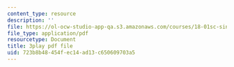 ```yaml
---
content_type: resource
description: ''
file: https://ol-ocw-studio-app-qa.s3.amazonaws.com/courses/18-01sc-single-variable-calculus-fall-2010/723b8b48454fec14ad13c650609703a5_rUis1mSzwyA.pdf
file_type: application/pdf
resourcetype: Document
title: 3play pdf file
uid: 723b8b48-454f-ec14-ad13-c650609703a5
---
```

